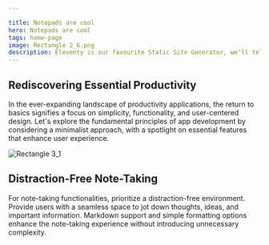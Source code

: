 ```yaml
---

title: Notepads are cool
hero: Notepads are cool
tags: home-page
image: Rectangle 2_6.png
description: Eleventy is our favourite Static Site Generator, we'll tell you why.
---
```



## Rediscovering Essential Productivity

In the ever-expanding landscape of productivity applications, the return to basics signifies a focus on simplicity, functionality, and user-centered design. Let's explore the fundamental principles of app development by considering a minimalist approach, with a spotlight on essential features that enhance user experience.

![Rectangle 3_1](/assets/images/Rectangle%203_1.png)

## Distraction-Free Note-Taking

For note-taking functionalities, prioritize a distraction-free environment. Provide users with a seamless space to jot down thoughts, ideas, and important information. Markdown support and simple formatting options enhance the note-taking experience without introducing unnecessary complexity.
